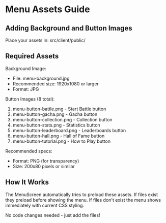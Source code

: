 # Menu Assets Guide

## Adding Background and Button Images

Place your assets in: src/client/public/

## Required Assets

Background Image:
- File: menu-background.jpg
- Recommended size: 1920x1080 or larger
- Format: JPG

Button Images (8 total):
1. menu-button-battle.png - Start Battle button
2. menu-button-gacha.png - Gacha button  
3. menu-button-collection.png - Collection button
4. menu-button-stats.png - Statistics button
5. menu-button-leaderboard.png - Leaderboards button
6. menu-button-hall.png - Hall of Fame button
7. menu-button-tutorial.png - How to Play button

Recommended specs:
- Format: PNG (for transparency)
- Size: 200x80 pixels or similar

## How It Works

The MenuScreen automatically tries to preload these assets. If files exist they preload before showing the menu. If files don't exist the menu shows immediately with current CSS styling.

No code changes needed - just add the files!
